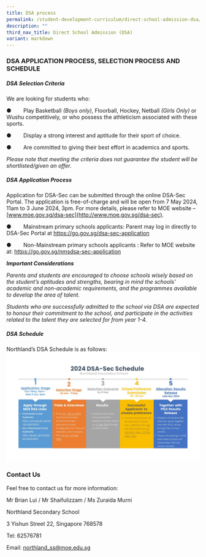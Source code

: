 ```yaml
---
title: DSA process
permalink: /student-development-curriculum/direct-school-admission-dsa/dsa-process/
description: ""
third_nav_title: Direct School Admission (DSA)
variant: markdown
---
```

### **DSA APPLICATION PROCESS, SELECTION PROCESS AND SCHEDULE**

##### **DSA Selection Criteria** 

We are looking for students who:

●        Play Basketball *(Boys only)*, Floorball, Hockey, Netball *(Girls Only)* or Wushu competitively, or who possess the athleticism associated with these sports.

●        Display a strong interest and aptitude for their sport of choice.

●        Are committed to giving their best effort in academics and sports.

_Please note that meeting the criteria does not guarantee the student will be shortlisted/given an offer._

##### **DSA Application Process**

Application for DSA-Sec can be submitted through the online DSA-Sec Portal. The application is free-of-charge and will be open from 7 May 2024, 11am to 3 June 2024, 3pm. For more details, please refer to MOE website – [www.moe.gov.sg/dsa-sec](http://www.moe.gov.sg/dsa-sec).

●        Mainstream primary schools applicants: Parent may log in directly to DSA-Sec Portal at https://go.gov.sg/dsa-sec-application

●        Non-Mainstream primary schools applicants : Refer to MOE website at: https://go.gov.sg/nmsdsa-sec-application

**_Important Considerations_**

_Parents and students are encouraged to choose schools wisely based on the student’s aptitudes and strengths, bearing in mind the schools’ academic and non-academic requirements, and the programmes available to develop the area of talent._

_Students who are successfully admitted to the school via DSA are expected to honour their commitment to the school, and participate in the activities related to the talent they are selected for from year 1-4._        

##### **DSA Schedule**
Northland’s DSA Schedule is as follows:
![DSA Schedule](/images/WhatsApp_Image_2024_04_22_at_09_56_35.jpg)

### **Contact Us**

Feel free to contact us for more information:

Mr Brian Lui / Mr Shaifulizzam / Ms Zuraida Murni

Northland Secondary School

3 Yishun Street 22, Singapore 768578

Tel: 62576781

Email: [northland\_ss@moe.edu.sg](mailto:northland_ss@moe.edu.sg)